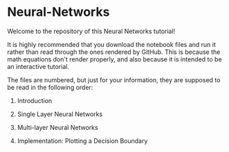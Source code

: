# Neural-Networks

Welcome to the repository of this Neural Networks tutorial!

It is highly recommended that you download the notebook files and run it rather than read through the ones rendered by GitHub. This is because the math equations don't render properly, and also because it is intended to be an interactive tutorial.

The files are numbered, but just for your information, they are supposed to be read in the following order:

1. Introduction

2. Single Layer Neural Networks

3. Multi-layer Neural Networks

4. Implementation: Plotting a Decision Boundary
